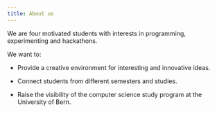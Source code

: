 ```yaml
---
title: About us
---
```


We are four motivated students with interests in programming, experimenting and hackathons.

We want to:

- Provide a creative environment for interesting and innovative ideas.

- Connect students from different semesters and studies.

- Raise the visibility of the computer science study program at the University of Bern.